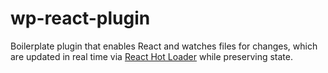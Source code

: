 # wp-react-plugin
Boilerplate plugin that enables React and watches files for changes, which are updated in real time via [React Hot Loader](https://github.com/gaearon/react-hot-loader) while preserving state.
